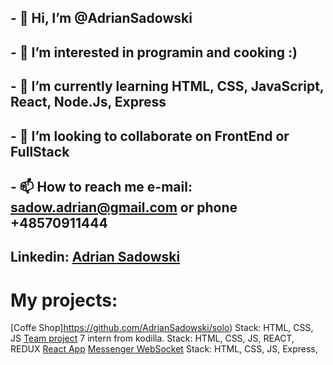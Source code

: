 ## - 👋 Hi, I’m @AdrianSadowski
## - 👀 I’m interested in programin and cooking :)
## - 🌱 I’m currently learning HTML, CSS, JavaScript, React, Node.Js, Express
## - 💞️ I’m looking to collaborate on FrontEnd or FullStack
## - 📫 How to reach me e-mail: sadow.adrian@gmail.com or phone +48570911444

## Linkedin: [Adrian Sadowski](https://www.linkedin.com/in/adrian-sadowski/)
# My projects: 

[Coffe Shop]https://github.com/AdrianSadowski/solo) Stack: HTML, CSS, JS
[Team project](https://github.com/AdrianSadowski/TeamProject) 7 intern from kodilla. Stack: HTML, CSS, JS, REACT, REDUX
[React App](https://github.com/AdrianSadowski/React)
[Messenger WebSocket](https://github.com/AdrianSadowski/messenger_web_socket) Stack: HTML, CSS, JS, Express, 
